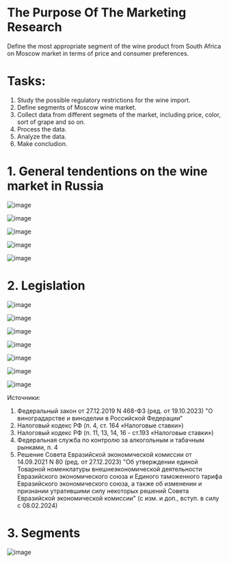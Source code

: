 # The Purpose Of The Marketing Research
Define the most appropriate segment of the wine product from South Africa on Moscow market  in terms of price and consumer preferences.

# Tasks:
1. Study the possible regulatory restrictions for the wine import.
2. Define segments of Moscow wine market.
3. Collect data from different segmets of the market, including price, color, sort of grape and so on.
4. Process the data.
5. Analyze the data.
6. Make concludion.

# 1. General tendentions on the wine market in Russia

![image](https://github.com/SergeyHSE/MarketingResearch.github.io/assets/139458161/72c270f3-8809-42bf-ae47-3b5caafd61ad)

![image](https://github.com/SergeyHSE/MarketingResearch.github.io/assets/139458161/5b47c51f-53d1-4dc9-a667-9022ac3deaf7)

![image](https://github.com/SergeyHSE/MarketingResearch.github.io/assets/139458161/9d356359-22fe-4dfe-832a-cb8ea6ad17e5)

![image](https://github.com/SergeyHSE/MarketingResearch.github.io/assets/139458161/39773876-d265-4180-a1e3-3a9dccfa211b)

![image](https://github.com/SergeyHSE/MarketingResearch.github.io/assets/139458161/b7c0165f-341f-4940-b86f-aad76d4bd253)

# 2. Legislation

![image](https://github.com/SergeyHSE/MarketingResearch.github.io/assets/139458161/2b0ef8a3-683c-4208-a4f4-a4ca538f9591)

![image](https://github.com/SergeyHSE/MarketingResearch.github.io/assets/139458161/10516eb9-5b16-4d09-bca0-6a239accb572)

![image](https://github.com/SergeyHSE/MarketingResearch.github.io/assets/139458161/91ea948c-38b2-4a26-955b-f534801e51a9)

![image](https://github.com/SergeyHSE/MarketingResearch.github.io/assets/139458161/0ff9c57e-0870-4f45-9e7e-e06bd2ae09dd)

![image](https://github.com/SergeyHSE/MarketingResearch.github.io/assets/139458161/664b541e-28d6-4404-a3c0-1ac9203b9ba1)

![image](https://github.com/SergeyHSE/MarketingResearch.github.io/assets/139458161/4edd0596-4261-41db-a6f2-e521084a95f3)

![image](https://github.com/SergeyHSE/MarketingResearch.github.io/assets/139458161/d6c1e9e2-b607-4be2-a054-49876c3e0c34)

Источники:
1. Федеральный закон от 27.12.2019 N 468-ФЗ (ред. от 19.10.2023) "О виноградарстве и виноделии в Российской Федерации“ 
2. Налоговый кодекс РФ (п. 4, ст. 164 «Налоговые ставки»)
3. Налоговый кодекс РФ (п. 11, 13, 14, 16 - ст.193 «Налоговые ставки»)
4. Федеральная служба по контролю за алкогольным и табачным рынками, п. 4
5. Решение Совета Евразийской экономической комиссии от 14.09.2021 N 80 (ред. от 27.12.2023) "Об утверждении единой Товарной номенклатуры внешнеэкономической деятельности Евразийского экономического союза и Единого таможенного тарифа Евразийского экономического союза, а также об изменении и признании утратившими силу некоторых решений Совета Евразийской экономической комиссии" (с изм. и доп., вступ. в силу с 08.02.2024)

# 3. Segments

![image](https://github.com/SergeyHSE/MarketingResearch.github.io/assets/139458161/9bae380c-1f2a-4c29-b9db-58eaca16ec4c)



